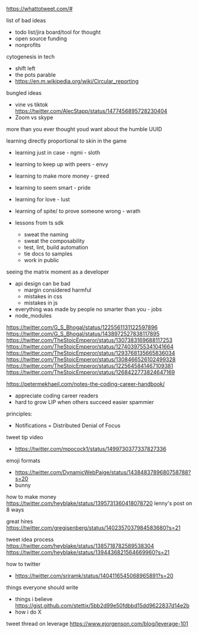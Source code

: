 
https://whattotweet.com/#

list of bad ideas
- todo list/jira board/tool for thought
- open source funding
- nonprofits



cytogenesis in tech
- shift left
- the pots parable
- https://en.m.wikipedia.org/wiki/Circular_reporting

bungled ideas
- vine vs tiktok https://twitter.com/AlecStapp/status/1477456895728230404
- Zoom vs skype


more than you ever thought youd want about the humble UUID


learning directly proportional to skin in the game
- learning just in case - ngmi - sloth
- learning to keep up with peers - envy
- learning to make more money - greed
- learning to seem smart - pride
- learning for love - lust
- learning of spite/ to prove someone wrong - wrath

- lessons from ts sdk
	- sweat the naming
	- sweat the composability
	- test, lint, build automation
	- tie docs to samples
	- work in public


seeing the matrix moment as a developer
- api design can be bad 
	- margin considered harmful
	- mistakes in css
	- mistakes in js
- everything was made by people no smarter than you - jobs
- node_modules

https://twitter.com/G_S_Bhogal/status/1225561131122597896
https://twitter.com/G_S_Bhogal/status/1438972527838117895
https://twitter.com/TheStoicEmperor/status/1307383169688117253
https://twitter.com/TheStoicEmperor/status/1274039755341041664
https://twitter.com/TheStoicEmperor/status/1293768135665836034
https://twitter.com/TheStoicEmperor/status/1308466526102499328
https://twitter.com/TheStoicEmperor/status/1225645841467109381
https://twitter.com/TheStoicEmperor/status/1268422773824647169

https://petermekhaeil.com/notes-the-coding-career-handbook/
- appreciate coding career readers
- hard to grow LIP when others succeed easier spammier

principles:
- Notifications = Distributed Denial of Focus

tweet tip video
- https://twitter.com/mpocock1/status/1499730377337827336


emoji formats
- https://twitter.com/DynamicWebPaige/status/1438483789680758788?s=20
- bunny


how to make money
https://twitter.com/heyblake/status/1395731360418078720
lenny's post on 8 ways

great hires https://twitter.com/gregisenberg/status/1402357037984583680?s=21


tweet idea process https://twitter.com/heyblake/status/1385718782589538304 https://twitter.com/heyblake/status/1394436821564669960?s=21


how to twitter
- https://twitter.com/sriramk/status/1404116545068965891?s=20


things everyone should write
- things i believe https://gist.github.com/stettix/5bb2d99e50fdbbd15dd9622837d14e2b
- how i do X




tweet thread on leverage https://www.ejorgenson.com/blog/leverage-101